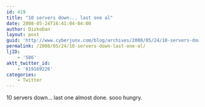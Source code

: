 ```yaml
---
id: 419
title: "10 servers down... last one al"
date: 2008-05-24T16:41:04-04:00
author: DizkoDan
layout: post
guid: 'http://www.cyberjunx.com/blog/archives/2008/05/24/10-servers-down-last-one-al/'
permalink: /2008/05/24/10-servers-down-last-one-al/
ljID:
    - '586'
aktt_twitter_id:
    - '819169226'
categories:
    - Twitter
---
```


10 servers down… last one almost done. sooo hungry.